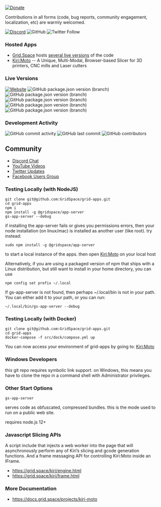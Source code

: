 [![Donate](https://img.shields.io/badge/Donate-PayPal-green.svg)](https://paypal.me/gridspace3d?locale.x=en_US)

Contributions in all forms (code, bug reports, community engagement, localization, etc) are warmly welcomed.

[![Discord](https://img.shields.io/discord/688863523207774209)](https://discord.com/channels/688863523207774209/688863523211968535)
![GitHub](https://img.shields.io/github/license/GridSpace/grid-apps)
![Twitter Follow](https://img.shields.io/twitter/follow/grid_space_3d?label=follow&style=social)

### Hosted Apps

* [Grid.Space](https://grid.space) hosts [several live versions](https://grid.space/choose) of the code
* [Kiri:Moto](https://grid.space/kiri) -- A Unique, Multi-Modal, Browser-based Slicer for 3D printers, CNC mills and Laser cutters

### Live Versions

[![Website](https://img.shields.io/website?url=https%3A%2F%2Fgrid.space%2F)](https://grid.space/kiri/)
![GitHub package.json version (branch)](https://img.shields.io/github/package-json/v/GridSpace/grid-apps/rel-2.6)
![GitHub package.json version (branch)](https://img.shields.io/github/package-json/v/GridSpace/grid-apps/rel-2.7)
![GitHub package.json version (branch)](https://img.shields.io/github/package-json/v/GridSpace/grid-apps/rel-2.8)
![GitHub package.json version (branch)](https://img.shields.io/github/package-json/v/GridSpace/grid-apps/rel-2.9)
![GitHub package.json version (branch)](https://img.shields.io/github/package-json/v/GridSpace/grid-apps/rel-3.0)

### Development Activity

![GitHub commit activity](https://img.shields.io/github/commit-activity/w/GridSpace/grid-apps)
![GitHub last commit](https://img.shields.io/github/last-commit/GridSpace/grid-apps)
![GitHub contributors](https://img.shields.io/github/contributors/GridSpace/grid-apps)

## Community

* [Discord Chat](https://discord.com/channels/688863523207774209/688863523211968535)
* [YouTube Videos](https://www.youtube.com/c/gridspace)
* [Twitter Updates](https://twitter.com/grid_space_3d)
* [Facebook Users Group](https://www.facebook.com/groups/kirimoto/)

### Testing Locally (with NodeJS)

```
git clone git@github.com:GridSpace/grid-apps.git
cd grid-apps
npm i
npm install -g @gridspace/app-server
gs-app-server --debug
```

if installing the app-server fails or gives you permissions errors, then your node installation (on linux/mac) is installed as another user (like root). try instead:

```
sudo npm install -g @gridspace/app-server
```

to start a local instance of the apps. then open
[Kiri:Moto](http://localhost:8080/kiri) on your local host

Alternatively, if you are using a packaged version of npm that ships with
a Linux distribution, but still want to install in your home directory, you
can use

```
npm config set prefix ~/.local
```

If gs-app-server is not found, then perhaps ~/.local/bin is not in
your path. You can either add it to your path, or you can run:

```
~/.local/bin/gs-app-server --debug
```
### Testing Locally (with Docker)

```
git clone git@github.com:GridSpace/grid-apps.git
cd grid-apps
docker-compose -f src/dock/compose.yml up
```

You can now access your environment of grid-apps by going to:
[Kiri:Moto](http://127.0.0.1:8080/kiri)

### Windows Developers

this git repo requires symbolic link support. on Windows, this means you have to clone the repo in a command shell with Administrator privileges.

### Other Start Options

```
gs-app-server
```
serves code as obfuscated, compressed bundles. this is the mode used to run on a public
web site.

requires node.js 12+

### Javascript Slicing APIs

A script include that injects a web worker into the page that will asynchronously perform any of Kiri’s slicing and gcode generation functions. And a frame messaging API for controlling Kiri:Moto inside an IFrame.

* https://grid.space/kiri/engine.html
* https://grid.space/kiri/frame.html

### More Documentation

* https://docs.grid.space/projects/kiri-moto
